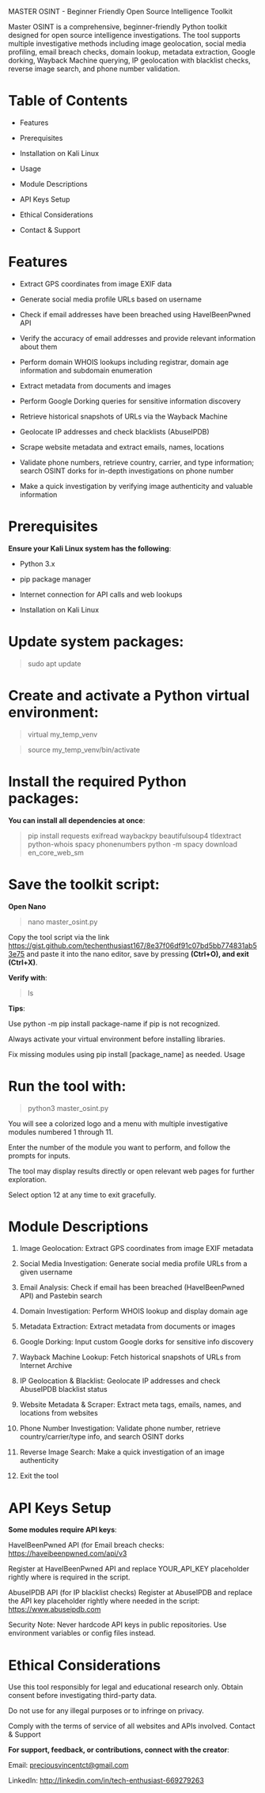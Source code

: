 MASTER OSINT - Beginner Friendly Open Source Intelligence Toolkit

Master OSINT is a comprehensive, beginner-friendly Python toolkit designed for open source intelligence investigations. The tool supports multiple investigative methods including image geolocation, social media profiling, email breach checks, domain lookup, metadata extraction, Google dorking, Wayback Machine querying, IP geolocation with blacklist checks, reverse image search, and phone number validation.

# Table of Contents

- Features

- Prerequisites

- Installation on Kali Linux

- Usage

- Module Descriptions

- API Keys Setup

- Ethical Considerations

- Contact & Support


# Features

- Extract GPS coordinates from image EXIF data

- Generate social media profile URLs based on username

- Check if email addresses have been breached using HaveIBeenPwned API

- Verify the accuracy of email addresses and provide relevant information about them

- Perform domain WHOIS lookups including registrar, domain age information and subdomain enumeration 

- Extract metadata from documents and images

- Perform Google Dorking queries for sensitive information discovery

- Retrieve historical snapshots of URLs via the Wayback Machine

- Geolocate IP addresses and check blacklists (AbuseIPDB)

- Scrape website metadata and extract emails, names, locations

- Validate phone numbers, retrieve country, carrier, and type information; search OSINT dorks for in-depth investigations on phone number 

- Make a quick investigation by verifying image authenticity and valuable information 


# Prerequisites

**Ensure your Kali Linux system has the following**:

- Python 3.x

- pip package manager

- Internet connection for API calls and web lookups

- Installation on Kali Linux

# Update system packages:

> sudo apt update

# Create and activate a Python virtual environment:

> virtual my_temp_venv

> source my_temp_venv/bin/activate

# Install the required Python packages:

**You can install all dependencies at once**:

> pip install requests exifread waybackpy beautifulsoup4 tldextract python-whois spacy phonenumbers
python -m spacy download en_core_web_sm

# Save the toolkit script:

**Open Nano**

> nano master_osint.py

Copy the tool script via the link https://gist.github.com/techenthusiast167/8e37f06df91c07bd5bb774831ab53e75 and paste it into the nano editor, save by pressing **(Ctrl+O), and exit (Ctrl+X)**.

**Verify with**:

> ls

**Tips**:

Use python -m pip install package-name if pip is not recognized.

Always activate your virtual environment before installing libraries.

Fix missing modules using pip install [package_name] as needed.
Usage

# Run the tool with:

> python3 master_osint.py

You will see a colorized logo and a menu with multiple investigative modules numbered 1 through 11.

Enter the number of the module you want to perform, and follow the prompts for inputs.

The tool may display results directly or open relevant web pages for further exploration.

Select option 12 at any time to exit gracefully.

# Module Descriptions

1. Image Geolocation: Extract GPS coordinates from image EXIF metadata

2. Social Media Investigation: Generate social media profile URLs from a given username

3. Email Analysis: Check if email has been breached (HaveIBeenPwned API) and Pastebin search

4. Domain Investigation: Perform WHOIS lookup and display domain age

5. Metadata Extraction: Extract metadata from documents or images

6. Google Dorking: Input custom Google dorks for sensitive info discovery

7. Wayback Machine Lookup: Fetch historical snapshots of URLs from Internet Archive

8. IP Geolocation & Blacklist: Geolocate IP addresses and check AbuseIPDB blacklist status

9. Website Metadata & Scraper: Extract meta tags, emails, names, and locations from websites

10. Phone Number Investigation: Validate phone number, retrieve country/carrier/type info, and search OSINT dorks

11. Reverse Image Search: Make a quick investigation of an image authenticity 

13. Exit the tool


# API Keys Setup

**Some modules require API keys**:

HaveIBeenPwned API (for Email breach checks: https://haveibeenpwned.com/api/v3 

Register at HaveIBeenPwned API and replace YOUR_API_KEY placeholder rightly where is required in the script.

AbuseIPDB API (for IP blacklist checks)
Register at AbuseIPDB and replace the API key placeholder rightly where needed in the script: https://www.abuseipdb.com 

Security Note: Never hardcode API keys in public repositories. Use environment variables or config files instead.


# Ethical Considerations

Use this tool responsibly for legal and educational research only.
Obtain consent before investigating third-party data.

Do not use for any illegal purposes or to infringe on privacy.

Comply with the terms of service of all websites and APIs involved.
Contact & Support


**For support, feedback, or contributions, connect with the creator**:

Email: preciousvincentct@gmail.com

LinkedIn: http://linkedin.com/in/tech-enthusiast-669279263
